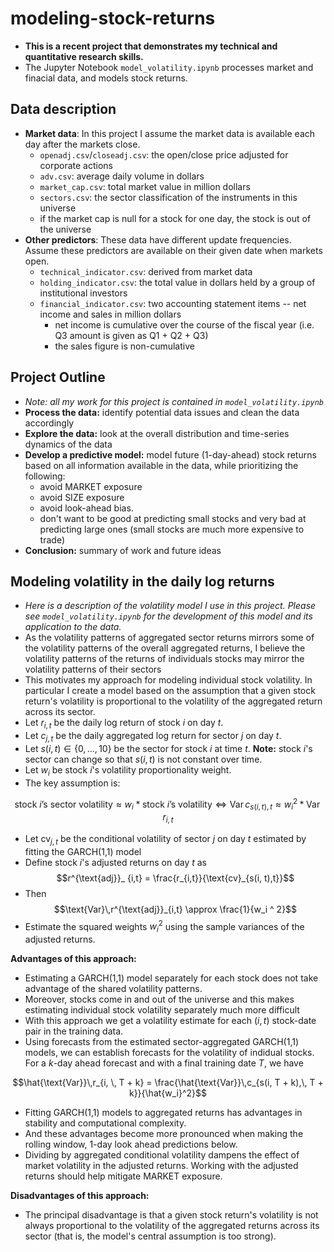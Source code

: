 # modeling-stock-returns

- **This is a recent project that demonstrates my technical and quantitative research skills.**
- The Jupyter Notebook `model_volatility.ipynb` processes market and finacial data, and models stock returns.

## Data description

- **Market data**: In this project I assume the market data is available each day after the markets close. 
    - `openadj.csv`/`closeadj.csv`: the open/close price adjusted for corporate actions
    - `adv.csv`: average daily volume in dollars 
    - `market_cap.csv`: total market value in million dollars
    - `sectors.csv`: the sector classification of the instruments in this universe
    - if the market cap is null for a stock for one day, the stock is out of the universe
- **Other predictors**: These data have different update frequencies. Assume these predictors are available on their given date when markets open. 
    - `technical_indicator.csv`: derived from market data
    - `holding_indicator.csv`: the total value in dollars held by a group of institutional investors
    - `financial_indicator.csv`: two accounting statement items -- net income and sales in million dollars 
         - net income is cumulative over the course of the fiscal year (i.e. Q3 amount is given as Q1 + Q2 + Q3)
         - the sales figure is non-cumulative
         
         
## Project Outline
- *Note: all my work for this project is contained in `model_volatility.ipynb`*
- **Process the data:** identify potential data issues and clean the data accordingly 
- **Explore the data:** look at the overall distribution and time-series dynamics of the data
- **Develop a predictive model:** model future (1-day-ahead) stock returns based on all information available in the data, while prioritizing the following: 
   - avoid MARKET exposure
   - avoid SIZE exposure
   - avoid look-ahead bias.
   - don't want to be good at predicting small stocks and very bad at predicting large ones (small stocks are much more expensive to trade)
- **Conclusion:** summary of work and future ideas

## Modeling volatility in the daily log returns
- *Here is a description of the volatility model I use in this project. Please see `model_volatility.ipynb` for the development of this model and its application to the data.*
- As the volatility patterns of aggregated sector returns mirrors some of the volatility patterns of the overall aggregated returns, I believe the volatility patterns of the returns of individuals stocks may mirror the volatility patterns of their sectors
- This motivates my approach for modeling individual stock volatility. In particular I create a model based on the assumption that a given stock return's volatility is proportional to the volatility of the aggregated return across its sector.
- Let $r_{i,t}$ be the daily log return of stock $i$ on day $t$.
- Let $c_{j,t}$ be the daily aggregated log return for sector $j$ on day $t$.
- Let $s(i, t) \in \{0,...,10\}$ be the sector for stock $i$ at time $t$. **Note:** stock $i$'s sector can change so that $s(i, t)$ is not constant over time.
- Let $w_i$ be stock $i$'s volatility proportionality weight.
- The key assumption is:


$$\text{stock $i$'s sector volatility} \approx w_i * \text{stock $i$'s volatility}\,\, \Longleftrightarrow\,\, \text{Var}\,c_{s(i,t),\, t} \approx w_i^2 * \text{Var}\,r_{i, t}$$


- Let $\text{cv}_{j,t}$ be the conditional volatility of sector $j$ on day $t$ estimated by fitting the GARCH(1,1) model
- Define stock $i$'s adjusted returns on day $t$ as 
$$r^{\text{adj}}_ {i,t} = \frac{r_{i,t}}{\text{cv}_{s(i, t),t}}$$
- Then
$$\text{Var}\,r^{\text{adj}}_{i,t} \approx \frac{1}{w_i ^ 2}$$
- Estimate the squared weights $w_i^2$ using the sample variances of the adjusted returns.

**Advantages of this approach:**
- Estimating a GARCH(1,1) model separately for each stock does not take advantage of the shared volatility patterns.
- Moreover, stocks come in and out of the universe and this makes estimating individual stock volatility separately much more difficult
- With this approach we get a volatility estimate for each $(i,t)$ stock-date pair in the training data.
- Using forecasts from the estimated sector-aggregated GARCH(1,1) models, we can establish forecasts for the volatility of indidual stocks. For a $k$-day ahead forecast and with a final training date $T$, we have

$$\hat{\text{Var}}\,r_{i, \, T + k} = \frac{\hat{\text{Var}}\,c_{s(i, T + k),\, T + k}}{\hat{w_i}^2}$$

- Fitting GARCH(1,1) models to aggregated returns has advantages in stability and computational complexity.
- And these advantages become more pronounced when making the rolling window, 1-day look ahead predictions below.
- Dividing by aggregated conditional volatility dampens the effect of market volatility in the adjusted returns.  Working with the adjusted returns should help mitigate MARKET exposure.

**Disadvantages of this approach:**
- The principal disadvantage is that a given stock return's volatility is not always proportional to the volatility of the aggregated returns across its sector (that is, the model's central assumption is too strong).

